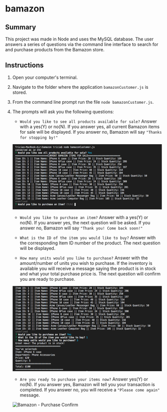 # bamazon

## Summary

This project was made in Node and uses the MySQL database. The user answers a series of questions via the command line interface to search for and purchase products from the Bamazon store. 

## Instructions

1. Open your computer's terminal.
1. Navigate to the folder where the application `bamazonCustomer.js` is stored.
1. From the command line prompt run the file `node bamazonCustomer.js`.

1. The prompts will ask you the following questions: 

    * `Would you like to see all products available for sale?` Answer with a yes(Y) or no(N). If you answer yes, all current Bamazon items for sale will be displayed. If you answer no, Bamazon will say `"Thanks for stopping by!"`

    ![Bamazon - See Products Available](https://github.com/plnorris97/bamazon/blob/master/images/Prompt%201.png)
        
    * `Would you like to purchase an item?` Answer with a yes(Y) or no(N). If you answer yes, the next question will be asked. If you answer no, Bamazon will say `"Thank you! Come back soon!"`
        
    * `What is the ID of the item you would like to buy?` Answer with the corresponding Item ID number of the product. The next question will be displayed.

    * `How many units would you like to purchase?` Answer with the amount/number of units you wish to purchase. If the inventory is available you will receive a message saying the product is in stock and what your total purchase price is. The next question will confirm you are ready to purchase.

     ![Bamazon - Purchase, ID, Units](https://github.com/plnorris97/bamazon/blob/master/images/Prompt%202.png)

    * `Are you ready to purchase your items now?` Answer yes(Y) or no(N). If you answer yes, Bamazon will tell you your transaction is completed. If you answer no, you will receive a `"Please come again"` message.

    ![Bamazon - Purchase Confirm](https://github.com/plnorris97/bamazon/blob/master/images/Prompt%203.png)